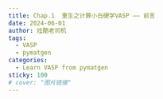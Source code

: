 ```yaml
---
title: Chap.1  重生之计算小白硬学VASP —— 前言
date: 2024-06-01
author: 炫酷老司机
tags:
  - VASP
  - pymatgen
categories:
  - Learn VASP from pymatgen
sticky: 100
# cover: "图片链接"
---
```



